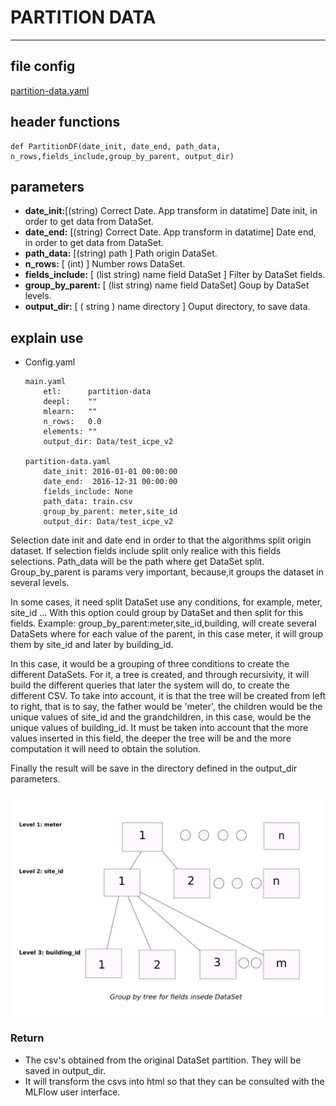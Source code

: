 # PARTITION DATA
---
## file config

[partition-data.yaml](../Config/partition-data.yaml)


## header functions

~~~
def PartitionDF(date_init, date_end, path_data, n_rows,fields_include,group_by_parent, output_dir)
~~~
## parameters

*   **date_init:**[(string) Correct Date. App transform in datatime] Date init, in order to get data from DataSet. 
*   **date_end:** [(string) Correct Date. App transform in datatime] Date end, in order to get data from DataSet.
*   **path_data:** [(string) path ] Path origin DataSet.
*   **n_rows:** [ (int) ] Number rows DataSet.
*   **fields_include:** [ (list string) name field DataSet ] Filter by DataSet fields.
*   **group_by_parent:** [ (list string) name field DataSet] Goup by DataSet levels.
*   **output_dir:** [ ( string ) name directory  ] Ouput directory, to save data.

## explain use
*   Config.yaml 

    ~~~
    main.yaml
        etl:      partition-data
        deepl:    ""
        mlearn:   ""
        n_rows:   0.0
        elements: ""
        output_dir: Data/test_icpe_v2

    partition-data.yaml
        date_init: 2016-01-01 00:00:00
        date_end:  2016-12-31 00:00:00
        fields_include: None
        path_data: train.csv
        group_by_parent: meter,site_id
        output_dir: Data/test_icpe_v2
    ~~~

Selection date init  and date end in order to that the algorithms split origin dataset. If selection fields include split only realice with this fields selections. Path_data will be the path where get DataSet split. Group_by_parent is params very important, because,it groups the dataset in several levels.

In some cases, it need  split DataSet use any conditions, for example, meter, site_id ... With this option could group by DataSet and then split for this fields. Example: group_by_parent:meter,site_id,building, will create several DataSets where for each value of the parent, in this case meter, it will group them by site_id and later by building_id. 

In this case, it would be a grouping of three conditions to create the different DataSets.  For it, a tree is created, and through recursivity, it will build the different queries that later the system will do, to create the different CSV. To take into account, it is that the tree will be created from left to right, that is to say, the father would be 'meter', the children would be the unique values of site_id and the grandchildren, in this case, would be the unique values of building_id. It must be taken into account that the more values inserted in this field, the deeper the tree will be and the more computation it will need to obtain the solution.  

Finally the result will be save in the directory defined in the output_dir parameters.

![example temporal serie, line graph](img/tree_group.png)


### Return
-   The csv's obtained from the original DataSet partition. They will be saved in output_dir.
-   It will transform the csvs into html so that they can be consulted with the MLFlow user interface. 

